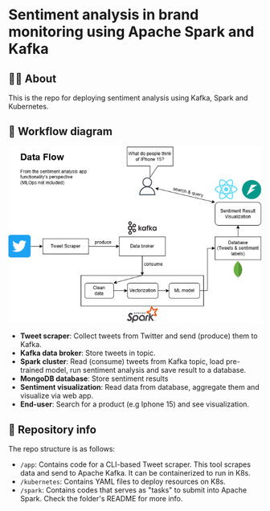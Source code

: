 # Sentiment analysis in brand monitoring using Apache Spark and Kafka

## 👨‍💻 About
This is the repo for deploying sentiment analysis using Kafka, Spark and Kubernetes.

## 📑 Workflow diagram
![Workflow Diagram](docs/diagram.png)
+ **Tweet scraper**: Collect tweets from Twitter and send (produce) them to Kafka.
+ **Kafka data broker**: Store tweets in topic.
+ **Spark cluster**: Read (consume) tweets from Kafka topic, load pre-trained model, run sentiment analysis and save result to a database.
+ **MongoDB database**: Store sentiment results
+ **Sentiment visualization**: Read data from database, aggregate them and visualize via web app.
+ **End-user**: Search for a product (e.g Iphone 15) and see visualization.

## 📁 Repository info
The repo structure is as follows:
+ `/app`: Contains code for a CLI-based Tweet scraper. This tool scrapes data and send to Apache Kafka. It can be containerized to run in K8s.
+ `/kubernetes`: Contains YAML files to deploy resources on K8s.
+ `/spark`: Contains codes that serves as "tasks" to submit into Apache Spark. Check the folder's README for more info.
